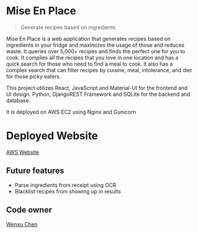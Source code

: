 # Mise En Place
> Generate recipes based on ingredients

Mise En Place is a web application that generates recipes based on ingredients in your fridge and maximizes the usage of those and reduces waste. It queries over 5,000+ recipes and finds the perfect one for you to cook. It compiles all the recipes that you love in one location and has a quick search for those who need to find a meal to cook. It also has a complex search that can filter recipes by cuisine, meal, intolerance, and diet for those picky eaters.

This project utilizes React, JavaScript and Material-UI for the frontend and UI design. Python, DjangoREST Framework and SQLite for the backend and database.

It is deployed on AWS EC2 using Nginx and Gunicorn 


# Deployed Website
[AWS Website](http://miseenplace.art/)

## Future features
* Parse ingredients from receipt using OCR
* Blacklist recipes from showing up in results

## Code owner
[Wenxu Chen](https://github.com/WenxuC)  

